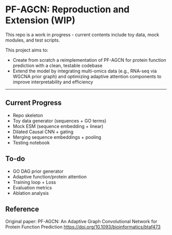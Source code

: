 # PF-AGCN: Reproduction and Extension (WIP)

This repo is a work in progress - current contents include toy data, mock modules, and test scripts.

This project aims to:
- Create from scratch a reimplementation of PF-AGCN for protein function prediction with a clean, testable codebase
- Extend the model by integrating multi-omics data (e.g., RNA-seq via WGCNA prior graph) and optimizing adaptive attention components to improve interpretability and efficiency

--- 

## Current Progress
- Repo skeleton
- Toy data generator (sequences + GO terms)
- Mock ESM (sequence embedding + linear)
- Dilated Causal CNN + gating
- Merging sequence embeddings + pooling
- Testing notebook

## To-do
- GO DAG prior generator
- Adaptive function/protein attention
- Training loop + Loss
- Evaluation metrics
- Ablation analysis

## Reference
Original paper: PF-AGCN: An Adaptive Graph Convolutional Network for Protein Function Prediction
https://doi.org/10.1093/bioinformatics/btaf473
